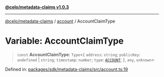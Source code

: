 [**@celo/metadata-claims v1.0.3**](../../README.md)

***

[@celo/metadata-claims](../../README.md) / [account](../README.md) / AccountClaimType

# Variable: AccountClaimType

> `const` **AccountClaimType**: `Type`\<\{ `address`: `string`; `publicKey`: `undefined` \| `string`; `timestamp`: `number`; `type`: [`ACCOUNT`](../../types/enumerations/ClaimTypes.md#account); \}, `any`, `unknown`\>

Defined in: [packages/sdk/metadata-claims/src/account.ts:19](https://github.com/celo-org/developer-tooling/blob/master/packages/sdk/metadata-claims/src/account.ts#L19)
